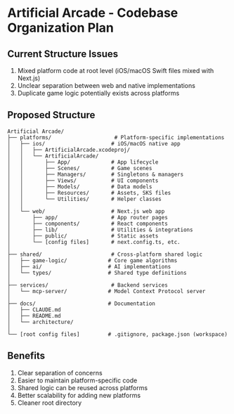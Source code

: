 # Artificial Arcade - Codebase Organization Plan

## Current Structure Issues

1. Mixed platform code at root level (iOS/macOS Swift files mixed with Next.js)
2. Unclear separation between web and native implementations
3. Duplicate game logic potentially exists across platforms

## Proposed Structure

```text
Artificial Arcade/
├── platforms/                    # Platform-specific implementations
│   ├── ios/                     # iOS/macOS native app
│   │   ├── ArtificialArcade.xcodeproj/
│   │   └── ArtificialArcade/
│   │       ├── App/             # App lifecycle
│   │       ├── Scenes/          # Game scenes
│   │       ├── Managers/        # Singletons & managers
│   │       ├── Views/           # UI components
│   │       ├── Models/          # Data models
│   │       ├── Resources/       # Assets, SKS files
│   │       └── Utilities/       # Helper classes
│   │
│   └── web/                     # Next.js web app
│       ├── app/                 # App router pages
│       ├── components/          # React components
│       ├── lib/                 # Utilities & integrations
│       ├── public/              # Static assets
│       └── [config files]       # next.config.ts, etc.
│
├── shared/                      # Cross-platform shared logic
│   ├── game-logic/             # Core game algorithms
│   ├── ai/                     # AI implementations
│   └── types/                  # Shared type definitions
│
├── services/                    # Backend services
│   └── mcp-server/             # Model Context Protocol server
│
├── docs/                       # Documentation
│   ├── CLAUDE.md
│   ├── README.md
│   └── architecture/
│
└── [root config files]         # .gitignore, package.json (workspace)
```

## Benefits

1. Clear separation of concerns
2. Easier to maintain platform-specific code
3. Shared logic can be reused across platforms
4. Better scalability for adding new platforms
5. Cleaner root directory
